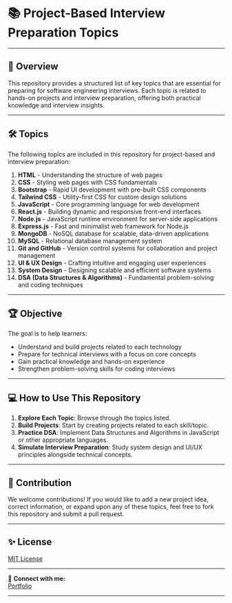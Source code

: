 # 📚 **Project-Based Interview Preparation Topics**

---

## 🚀 **Overview**

This repository provides a structured list of key topics that are essential for preparing for software engineering interviews. Each topic is related to hands-on projects and interview preparation, offering both practical knowledge and interview insights.

---

## 🛠️ **Topics**

The following topics are included in this repository for project-based and interview preparation:

1. **HTML** - Understanding the structure of web pages
2. **CSS** - Styling web pages with CSS fundamentals
3. **Bootstrap** - Rapid UI development with pre-built CSS components
4. **Tailwind CSS** - Utility-first CSS for custom design solutions
5. **JavaScript** - Core programming language for web development
6. **React.js** - Building dynamic and responsive front-end interfaces
7. **Node.js** - JavaScript runtime environment for server-side applications
8. **Express.js** - Fast and minimalist web framework for Node.js
9. **MongoDB** - NoSQL database for scalable, data-driven applications
10. **MySQL** - Relational database management system
11. **Git and GitHub** - Version control systems for collaboration and project management
12. **UI & UX Design** - Crafting intuitive and engaging user experiences
13. **System Design** - Designing scalable and efficient software systems
14. **DSA (Data Structures & Algorithms)** - Fundamental problem-solving and coding techniques

---

## 🏆 **Objective**

The goal is to help learners:

- Understand and build projects related to each technology
- Prepare for technical interviews with a focus on core concepts
- Gain practical knowledge and hands-on experience
- Strengthen problem-solving skills for coding interviews

---

## 💻 **How to Use This Repository**

1. **Explore Each Topic**: Browse through the topics listed.
2. **Build Projects**: Start by creating projects related to each skill/topic.
3. **Practice DSA**: Implement Data Structures and Algorithms in JavaScript or other appropriate languages.
4. **Simulate Interview Preparation**: Study system design and UI/UX principles alongside technical concepts.

---

## 📜 **Contribution**

We welcome contributions! If you would like to add a new project idea, correct information, or expand upon any of these topics, feel free to fork this repository and submit a pull request.

---

## ✨ **License**

[MIT License](LICENSE)

---

🔗 **Connect with me:**  
[Portfolio](https://protfolio-shailesh-full-stack-developer.vercel.app/)

---
